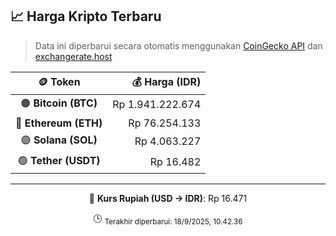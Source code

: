 

<!-- HARGA_KRIPTO -->
## 📈 Harga Kripto Terbaru

> Data ini diperbarui secara otomatis menggunakan [CoinGecko API](https://www.coingecko.com/) dan [exchangerate.host](https://exchangerate.host/)

<div align="center">

| 🪙 Token | 💰 Harga (IDR) |
|:------:|---------------:|
| 🟠 **Bitcoin (BTC)**   | Rp 1.941.222.674 |
| 🔵 **Ethereum (ETH)**  | Rp 76.254.133 |
| 🟣 **Solana (SOL)**    | Rp 4.063.227 |
| 🟢 **Tether (USDT)**   | Rp 16.482 |

---

💱 **Kurs Rupiah (USD → IDR)**: Rp 16.471

🕒 <sub>Terakhir diperbarui: 18/9/2025, 10.42.36</sub>

</div>
<!-- /HARGA_KRIPTO -->